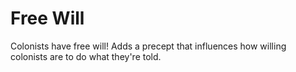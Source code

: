# Free Will

Colonists have free will! Adds a precept that influences how willing colonists
are to do what they're told.